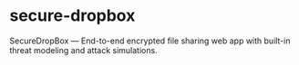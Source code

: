# secure-dropbox
SecureDropBox — End-to-end encrypted file sharing web app with built-in threat modeling and attack simulations.
